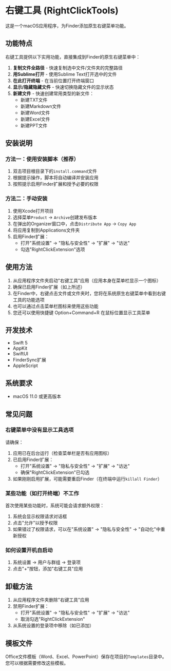 # 右键工具 (RightClickTools)

这是一个macOS应用程序，为Finder添加原生右键菜单功能。

## 功能特点

右键工具提供以下实用功能，直接集成到Finder的原生右键菜单中：

1. **复制文件全路径** - 快速复制选中文件/文件夹的完整路径
2. **用Sublime打开** - 使用Sublime Text打开选中的文件
3. **在此打开终端** - 在当前位置打开终端窗口
4. **显示/隐藏隐藏文件** - 快速切换隐藏文件的显示状态
5. **新建文件** - 快速创建常用类型的新文件：
   - 新建TXT文件
   - 新建Markdown文件
   - 新建Word文件
   - 新建Excel文件
   - 新建PPT文件

## 安装说明

### 方法一：使用安装脚本（推荐）

1. 双击项目根目录下的`install.command`文件
2. 根据提示操作，脚本将自动编译并安装应用
3. 按照提示启用Finder扩展和授予必要的权限

### 方法二：手动安装

1. 使用Xcode打开项目
2. 选择菜单`Product` -> `Archive`创建发布版本
3. 在弹出的Organizer窗口中，点击`Distribute App` -> `Copy App`
4. 将应用复制到Applications文件夹
5. 启用Finder扩展：
   - 打开"系统设置" -> "隐私与安全性" -> "扩展" -> "访达"
   - 勾选"RightClickExtension"选项

## 使用方法

1. 从应用程序文件夹启动"右键工具"应用（应用本身在菜单栏显示一个图标）
2. 确保已启用Finder扩展（如上所述）
3. 在Finder中，右键点击文件或文件夹时，您将在系统原生右键菜单中看到右键工具的功能选项
4. 也可以通过点击菜单栏图标来使用这些功能
5. 您还可以使用快捷键 Option+Command+R 在鼠标位置显示工具菜单

## 开发技术

- Swift 5
- AppKit
- SwiftUI
- FinderSync扩展
- AppleScript

## 系统要求

- macOS 11.0 或更高版本

## 常见问题

### 右键菜单中没有显示工具选项

请确保：
1. 应用已在后台运行（检查菜单栏是否有应用图标）
2. 已启用Finder扩展：
   - 打开"系统设置" -> "隐私与安全性" -> "扩展" -> "访达"
   - 确保"RightClickExtension"已勾选
3. 如果刚刚启用扩展，可能需要重启Finder（在终端中运行`killall Finder`）

### 某些功能（如打开终端）不工作

首次使用某些功能时，系统可能会请求额外权限：
1. 系统会显示权限请求对话框
2. 点击"允许"以授予权限
3. 如果错过了权限请求，可以在"系统设置" -> "隐私与安全性" -> "自动化"中重新授权

### 如何设置开机自启动

1. 系统设置 -> 用户与群组 -> 登录项
2. 点击"+"按钮，添加"右键工具"应用

## 卸载方法

1. 从应用程序文件夹删除"右键工具"应用
2. 禁用Finder扩展：
   - 打开"系统设置" -> "隐私与安全性" -> "扩展" -> "访达"
   - 取消勾选"RightClickExtension"
3. 从系统设置的登录项中移除（如已添加）

## 模板文件

Office文件模板（Word、Excel、PowerPoint）保存在项目的`Templates`目录中。您可以根据需要修改这些模板。 